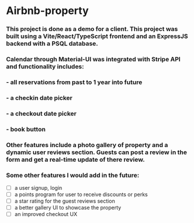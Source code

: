 # **Airbnb-property**

### This project is done as a demo for a client. This project was built using a Vite/React/TypeScript frontend and an ExpressJS backend with a PSQL database. 

### Calendar through Material-UI was integrated with Stripe API and functionality includes:
### - all reservations from past to 1 year into future
### - a checkin date picker
### - a checkout date picker
### - book button

### Other features include a photo gallery of property and a dynamic user reviews section. Guests can post a review in the form and get a real-time update of there review.

### Some other features I would add in the future:
  - [ ] a user signup, login
  - [ ] a points program for user to receive discounts or perks 
  - [ ] a star rating for the guest reviews section
  - [ ] a better gallery UI to showcase the property
  - [ ] an improved checkout UX
